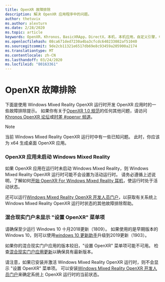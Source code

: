 ```yaml
---
title: OpenXR 故障排除
description: 解决 OpenXR 应用程序中的问题。
author: thetuvix
ms.author: alexturn
ms.date: 2/28/2020
ms.topic: article
keywords: OpenXR，Khronos，BasicXRApp，DirectX，本机，本机应用，自定义引擎，中间件，故障排除
ms.openlocfilehash: 08ca671ded7230a4ba3cfcdc640233082af51040
ms.sourcegitcommit: 9de2cb11321e6517db69e8c93459a205900a2174
ms.translationtype: MT
ms.contentlocale: zh-CN
ms.lasthandoff: 03/24/2020
ms.locfileid: "80163361"
---
```

# <a name="openxr-troubleshooting"></a>OpenXR 故障排除

下面是使用 Windows Mixed Reality OpenXR 运行时开发 OpenXR 应用时的一些故障排除提示。  如果你有关于<a href="https://www.khronos.org/registry/OpenXR/specs/1.0/html/xrspec.html" target="_blank">OpenXR 1.0 规范</a>的任何其他问题，请访问<a href="https://community.khronos.org/c/openxr" target="_blank">Khronos OpenXR 论坛</a>或<a href="https://khr.io/slack" target="_blank">时差 #openxr 频道</a>。

>[!NOTE]
>当前 Windows Mixed Reality OpenXR 运行时中有一些已知问题。  此时，你应该为 x64 生成桌面 OpenXR 应用。

### <a name="openxr-app-not-starting-windows-mixed-reality"></a>OpenXR 应用未启动 Windows Mixed Reality

如果 OpenXR 应用在运行时未启动 Windows Mixed Reality，则 Windows Mixed Reality OpenXR 运行时可能不会设置为活动运行时。  请务必遵循上述说明，了解如何[开始 OpenXR For Windows Mixed Reality 耳机](openxr-getting-started.md#getting-started-with-openxr-for-windows-mixed-reality-headsets)，使运行时处于活动状态。

还可以运行[Windows Mixed Reality OpenXR 开发人员门户](openxr-getting-started.md#getting-the-windows-mixed-reality-openxr-developer-portal)，以获取有关系统上 Windows Mixed Reality OpenXR 运行时状态的其他故障排除帮助。

### <a name="mixed-reality-portal-not-showing-set-up-openxr-menu-item"></a>混合现实门户未显示 "设置 OpenXR" 菜单项

请确保至少运行 Windows 10 十月2018更新（1809）。  如果使用的是早期版本的 Windows 10，则可以使用[windows 10 更新助手](https://www.microsoft.com//software-download/windows10)升级到2019更新（1903）。

如果你的混合现实门户应用的版本较旧，"设置 OpenXR" 菜单项可能不可用。  检查[混合现实门户应用更新](https://www.microsoft.com/p/mixed-reality-portal/9ng1h8b3zc7m)以确保具有最新版本。

请注意，如果已安装并激活 Windows Mixed Reality OpenXR 运行时，则不会显示 "设置 OpenXR" 菜单项。  可以安装[Windows Mixed Reality OpenXR 开发人员门户](openxr-getting-started.md#getting-the-windows-mixed-reality-openxr-developer-portal)来确定系统上 OpenXR 运行时的当前状态。